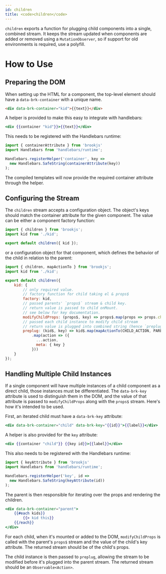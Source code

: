 ```yaml
---
id: children
title: <code>children</code>
---
```


`children` exports a function for plugging child components into a single, combined stream. It keeps the stream updated when components are added or removed using a `MutationObserver`, so if support for old environments is required, use a polyfill.

# How to Use

## Preparing the DOM

When setting up the HTML for a component, the top-level element should have a `data-brk-container` with a unique name.

```html
<div data-brk-container="kid">{{text}}</div>
```

A helper is provided to make this easy to integrate with handlebars:

```handlebars
<div {{container "kid"}}>{{text}}</div>
```

This needs to be registered with the Handlebars runtime:

```js
import { containerAttribute } from 'brookjs'
import Handlebars from 'handlebars/runtime';

Handlebars.registerHelper('container', key =>
  new Handlebars.SafeString(containerAttribute(key))
);
```

The compiled templates will now provide the required container attribute through the helper.

## Configuring the Stream

The `children` stream accepts a configuration object. The object's keys should match the container attribute for the given component. The value can be either a component factory function:

```js
import { children } from 'brookjs';
import kid from './kid';

export default children({ kid });
```

or a configuration object for that component, which defines the behavior of the child in relation to the parent:

```js
import { children, mapActionTo } from 'brookjs';
import kid from './kid';

export default children({
    kid: {
        // only required value.
        // factory function for child taking el & props$
        factory: kid,
        // passed parents' `props$` stream & child key.
        // return value is passed to child onMount.
        // see below for key documentation.
        modifyChildProps: (props$, key) => props$.map(props => props.children[key]),
        // passed each child instance to modify child stream
        // return value is plugged into combined string (hence `preplug`)
        preplug: (kid$, key) => kid$.map(mapActionTo(CHILD_ACTION, PARENT_ACTION))
            .map(action => ({
              ...action,
              meta: { key }
            }))
    }
});
```

## Handling Multiple Child Instances

If a single component will have multiple instances of a child component as a direct child, those instances must be differentiated. The `data-brk-key` attribute is used to distinguish them in the DOM, and the value of that attribute is passed to `modifyChildProps` along with the `props$` stream. Here's how it's intended to be used.

First, an iterated child must have a `data-brk-key` attribute:

```handlebars
<div data-brk-container="child" data-brk-key="{{id}}">{{label}}</div>
```

A helper is also provided for the `key` attribute:

```handlebars
<div {{container "child"}} {{key id}}>{{label}}</div>
```

This also needs to be registered with the Handlebars runtime:

```js
import { keyAttribute } from 'brookjs'
import Handlebars from 'handlebars/runtime';

Handlebars.registerHelper('key', id =>
  new Handlebars.SafeString(keyAttribute(id))
);
```

The parent is then responsible for iterating over the props and rendering the children.

```handlebars
<div data-brk-container="parent">
    {{#each kids}}
        {{> kid this}}
    {{/each}}
</div>
```

For each child, when it's mounted or added to the DOM, `modifyChildProps` is called with the parent's `props$` stream and the value of the child's key attribute. The returned stream should be of the child's props.

The child instance is then passed to `preplug`, allowing the stream to be modified before it's plugged into the parent stream. The returned stream should be an `Observable<Action>`.
